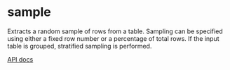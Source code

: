 # sample

Extracts a random sample of rows from a table. Sampling can be specified using either a fixed row number or a percentage of total rows. If the input table is grouped, stratified sampling is performed.

[API docs](https://github.com/microsoft/datashaper/blob/main/javascript/schema/docs/markdown/schema.sampleargs.md)